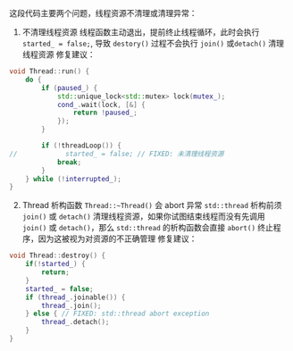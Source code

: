 这段代码主要两个问题，线程资源不清理或清理异常：
1. 不清理线程资源
线程函数主动退出，提前终止线程循环，此时会执行 `started_ = false;`, 导致 `destory()` 过程不会执行 `join()` 或`detach()` 清理线程资源
修复建议：
```cpp
void Thread::run() {
    do {
        if (paused_) {
            std::unique_lock<std::mutex> lock(mutex_);
            cond_.wait(lock, [&] {
                return !paused_;
            });
        }

        if (!threadLoop()) {
//            started_ = false; // FIXED: 未清理线程资源
            break;
        }
    } while (!interrupted_);
}
```
2. Thread 析构函数 `Thread::~Thread()` 会 abort 异常
`std::thread` 析构前须 `join()` 或 `detach()` 清理线程资源，如果你试图结束线程而没有先调用 `join()` 或 `detach()`，那么 `std::thread` 的析构函数会直接 `abort()` 终止程序，因为这被视为对资源的不正确管理
修复建议：
```cpp
void Thread::destroy() {
    if(!started_) {
        return;
    }
    started_ = false;
    if (thread_.joinable()) {
        thread_.join();
    } else { // FIXED: std::thread abort exception
        thread_.detach();
    }
}
```